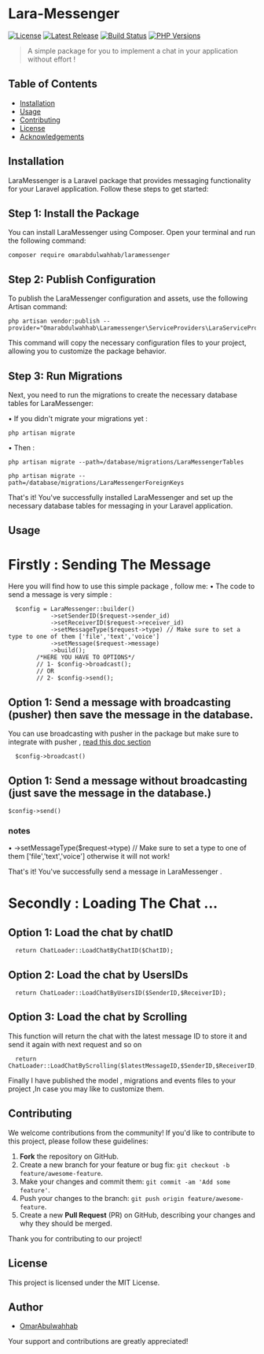 # Lara-Messenger



[![License](https://img.shields.io/badge/license-MIT-blue.svg)](LICENSE)
[![Latest Release](https://img.shields.io/github/v/release/your_username/your_package_name.svg)](https://github.com/your_username/your_package_name/releases)
[![Build Status](https://travis-ci.org/your_username/your_package_name.svg?branch=master)](https://travis-ci.org/your_username/your_package_name)
[![PHP Versions](https://img.shields.io/packagist/php-v/your_username/your_package_name)](https://packagist.org/packages/your_username/your_package_name)

> A simple package for you to implement a chat in your application without effort !

## Table of Contents

- [Installation](#installation)
- [Usage](#usage)
- [Contributing](#contributing)
- [License](#license)
- [Acknowledgements](#acknowledgements)

## Installation

LaraMessenger is a Laravel package that provides messaging functionality for your Laravel application. Follow these steps to get started:

## Step 1: Install the Package

You can install LaraMessenger using Composer. Open your terminal and run the following command:

```
composer require omarabdulwahhab/laramessenger
```

## Step 2: Publish Configuration

To publish the LaraMessenger configuration and assets, use the following Artisan command:

```
php artisan vendor:publish --provider="Omarabdulwahhab\Laramessenger\ServiceProviders\LaraServiceProvider"
```
This command will copy the necessary configuration files to your project, allowing you to customize the package behavior.


## Step 3: Run Migrations

Next, you need to run the migrations to create the necessary database tables for LaraMessenger:

• If you didn't migrate your migrations yet :
```
php artisan migrate
```
• Then :

```
php artisan migrate --path=/database/migrations/LaraMessengerTables
```

```
php artisan migrate --path=/database/migrations/LaraMessengerForeignKeys
```


That's it! You've successfully installed LaraMessenger and set up the necessary database tables for messaging in your Laravel application.



## Usage

# Firstly : Sending The Message 
Here you will find how to use this simple package , follow me:
  • The code to send a message is very simple :
  ```
    $config = LaraMessenger::builder()
              ->setSenderID($request->sender_id)
              ->setReceiverID($request->receiver_id)
              ->setMessageType($request->type) // Make sure to set a type to one of them ['file','text','voice']
              ->setMessage($request->message)
              ->build();
          /*HERE YOU HAVE TO OPTIONS*/
          // 1- $config->broadcast();
          // OR 
          // 2- $config->send();
  ```

  ## Option 1: Send a message with broadcasting (pusher) then save the message in the database.

  You can use broadcasting with pusher in the package but make sure to integrate with pusher , [read this doc section](https://laravel.com/docs/10.x/broadcasting#pusher-channels)
  ```
    $config->broadcast()
  ```

  ## Option 1: Send a message without broadcasting (just save the message in the database.)
  
  ```
  $config->send()
  ```
  ### notes 
  • ->setMessageType($request->type) // Make sure to set a type to one of them ['file','text','voice'] otherwise it will not work!
  
  That's it! You've successfully send a message in LaraMessenger .
# Secondly : Loading The Chat ...

  ## Option 1: Load the chat by chatID
  ```
    return ChatLoader::LoadChatByChatID($ChatID);
  ```

 ## Option 2: Load the chat by UsersIDs
  ```
    return ChatLoader::LoadChatByUsersID($SenderID,$ReceiverID);
  ```

## Option 3: Load the chat by Scrolling
This function will return the chat with the latest message ID to store it and send it again with next request and so on   
    
  ```
    return ChatLoader::LoadChatByScrolling($latestMessageID,$SenderID,$ReceiverID,$NoOfMessagesPerPage);
  ```

Finally I have published the model , migrations and events files to your project ,In case you may like to customize them.

## Contributing

We welcome contributions from the community! If you'd like to contribute to this project, please follow these guidelines:

1. **Fork** the repository on GitHub.
2. Create a new branch for your feature or bug fix: `git checkout -b feature/awesome-feature`.
3. Make your changes and commit them: `git commit -am 'Add some feature'`.
4. Push your changes to the branch: `git push origin feature/awesome-feature`.
5. Create a new **Pull Request** (PR) on GitHub, describing your changes and why they should be merged.

Thank you for contributing to our project!


## License

This project is licensed under the MIT License.


## Author

- [OmarAbulwahhab](https://github.com/OmarAbdelwahhab30) 

Your support and contributions are greatly appreciated!
